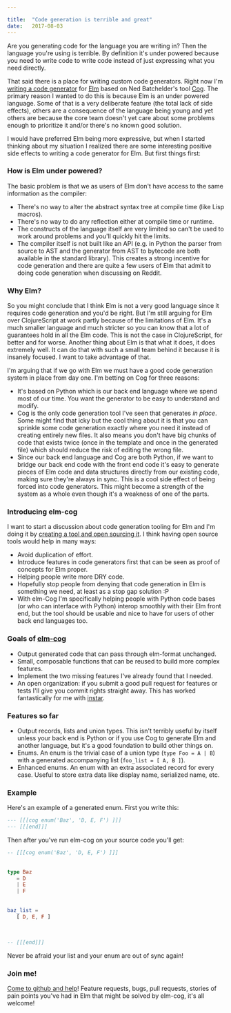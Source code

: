 ```yaml
---

title:	"Code generation is terrible and great"
date:	2017-08-03
---
```


  Are you generating code for the language you are writing in? Then the language you're using is terrible. By definition it's under powered because you need to write code to write code instead of just expressing what you need directly.

That said there is a place for writing custom code generators. Right now I'm [writing a code generator](https://github.com/boxed/elm-cog) for [Elm](http://elm-lang.org) based on Ned Batchelder's tool [Cog](https://nedbatchelder.com/code/cog/). The primary reason I wanted to do this is because Elm is an under powered language. Some of that is a very deliberate feature (the total lack of side effects), others are a consequence of the language being young and yet others are because the core team doesn't yet care about some problems enough to prioritize it and/or there's no known good solution.

I would have preferred Elm being more expressive, but when I started thinking about my situation I realized there are some interesting positive side effects to writing a code generator for Elm. But first things first:

### How is Elm under powered?

The basic problem is that we as users of Elm don't have access to the same information as the compiler:

* There's no way to alter the abstract syntax tree at compile time (like Lisp macros).
* There's no way to do any reflection either at compile time or runtime.
* The constructs of the language itself are very limited so can't be used to work around problems and you'll quickly hit the limits.
* The compiler itself is not built like an API (e.g. in Python the parser from source to AST and the generator from AST to bytecode are both available in the standard library).
This creates a strong incentive for code generation and there are quite a few users of Elm that admit to doing code generation when discussing on Reddit.

### Why Elm?

So you might conclude that I think Elm is not a very good language since it requires code generation and you'd be right. But I'm still arguing for Elm over ClojureScript at work partly because of the limitations of Elm. It's a much smaller language and much stricter so you can know that a lot of guarantees hold in all the Elm code. This is not the case in ClojureScript, for better and for worse. Another thing about Elm is that what it does, it does extremely well. It can do that with such a small team behind it because it is insanely focused. I want to take advantage of that.

I'm arguing that if we go with Elm we must have a good code generation system in place from day one. I'm betting on Cog for three reasons:

* It's based on Python which is our back end language where we spend most of our time. You want the generator to be easy to understand and modify.
* Cog is the only code generation tool I've seen that generates *in place*. Some might find that icky but the cool thing about it is that you can sprinkle some code generation exactly where you need it instead of creating entirely new files. It also means you don't have big chunks of code that exists twice (once in the template and once in the generated file) which should reduce the risk of editing the wrong file.
* Since our back end language and Cog are both Python, if we want to bridge our back end code with the front end code it's easy to generate pieces of Elm code and data structures directly from our existing code, making sure they're always in sync. This is a cool side effect of being forced into code generators. This might become a strength of the system as a whole even though it's a weakness of one of the parts.

### Introducing elm-cog

I want to start a discussion about code generation tooling for Elm and I'm doing it by [creating a tool and open sourcing it](https://github.com/boxed/elm-cog). I think having open source tools would help in many ways:

* Avoid duplication of effort.
* Introduce features in code generators first that can be seen as proof of concepts for Elm proper.
* Helping people write more DRY code.
* Hopefully stop people from denying that code generation in Elm is something we need, at least as a stop gap solution :P
* With elm-Cog I'm specifically helping people with Python code bases (or who can interface with Python) interop smoothly with their Elm front end, but the tool should be usable and nice to have for users of other back end languages too.

### Goals of [elm-cog](https://github.com/boxed/elm-cog)

* Output generated code that can pass through elm-format unchanged.
* Small, composable functions that can be reused to build more complex features.
* Implement the two missing features I've already found that I needed.
* An open organization: if you submit a good pull request for features or tests I'll give you commit rights straight away. This has worked fantastically for me with [instar](https://github.com/boxed/instar).

### Features so far

* Output records, lists and union types. This isn't terribly useful by itself unless your back end is Python or if you use Cog to generate Elm and another language, but it's a good foundation to build other things on.
* Enums. An enum is the trivial case of a union type (`type Foo = A | B`) with a generated accompanying list (`foo_list = [ A, B ]`).
* Enhanced enums. An enum with an extra associated record for every case. Useful to store extra data like display name, serialized name, etc.

### Example

Here's an example of a generated enum. First you write this:

```elm
--- [[[cog enum('Baz', 'D, E, F') ]]]  
--- [[[end]]]
```

Then after you've run elm-cog on your source code you'll get:

```elm
-- [[[cog enum('Baz', 'D, E, F') ]]]  
  
  
type Baz  
   = D  
   | E  
   | F  
  
  
baz_list =  
   [ D, E, F ]  
  
  
  
-- [[[end]]]
```

Never be afraid your list and your enum are out of sync again!

### Join me!

[Come to github and help](https://github.com/boxed/elm-cog)! Feature requests, bugs, pull requests, stories of pain points you've had in Elm that might be solved by elm-cog, it's all welcome!

